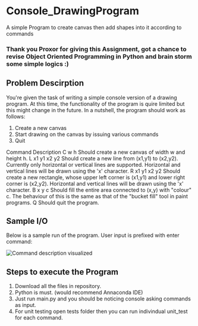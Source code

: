 # Console_DrawingProgram
A simple Program to create canvas then add shapes into it according to commands

### Thank you Proxor for giving this Assignment, got a chance to revise Object Oriented Programming in Python and brain storm some simple logics :)

## Problem Descirption

You're given the task of writing a simple console version of a drawing program. 
At this time, the functionality of the program is quire limited but this might change in the future. 
In a nutshell, the program should work as follows:
 1. Create a new canvas
 2. Start drawing on the canvas by issuing various commands
 3. Quit

Command 		Description
C w h           Should create a new canvas of width w and height h.
L x1 y1 x2 y2   Should create a new line from (x1,y1) to (x2,y2). Currently only
                horizontal or vertical lines are supported. Horizontal and vertical lines
                will be drawn using the 'x' character.
R x1 y1 x2 y2   Should create a new rectangle, whose upper left corner is (x1,y1) and
                lower right corner is (x2,y2). Horizontal and vertical lines will be drawn
                using the 'x' character.
B x y c         Should fill the entire area connected to (x,y) with "colour" c. The
                behaviour of this is the same as that of the "bucket fill" tool in paint
                programs.
Q               Should quit the program.

## Sample I/O

Below is a sample run of the program. User input is prefixed with enter command:

![Command description visualized](https://github.com/timgrob/CS_codingChallenge/blob/master/commandDescirption.png)


## Steps to execute the Program
1. Download all the files in repository.
2. Python is must. (would recommend Annaconda IDE)
3. Just run main.py and you should be noticing console asking commands as input.
4. For unit testing open tests folder then you can run indivindual unit_test for each command.

